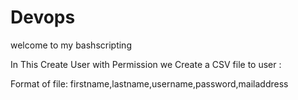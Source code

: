 # Devops
welcome to my bashscripting

In This Create User with Permission we Create a CSV file to user :

Format of file:
firstname,lastname,username,password,mailaddress


